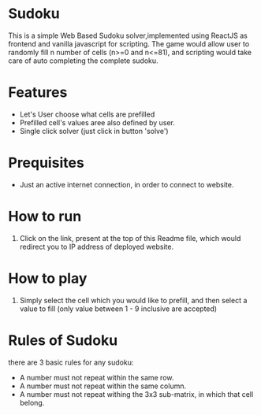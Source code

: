 # Sudoku
This is a simple Web Based Sudoku solver,implemented using ReactJS as frontend and vanilla javascript for scripting. The game would allow user to randomly fill n number of cells (n>=0 and n<=81), and scripting would take care of auto completing the complete sudoku.

# Features
<ul>
  <li>
    Let's User choose what cells are prefilled 
  </li>
  <li>
    Prefilled cell's values aree also defined by user.
  </li>
  <li>
    Single click solver (just click in button 'solve')
  </li>
</ul>

# Prequisites
<ul>
  <li>
    Just an active internet connection, in order to connect to website.
  </li>
</ul>

# How to run
<ol>
  <li>
    Click on the link, present at the top of this Readme file, which would redirect you to IP address of deployed website.
  </li>
</ol>

# How to play
<ol>
  <li>
    Simply select the cell which you would like to prefill, and then select a value to fill (only value between 1 - 9 inclusive are accepted)
  </li>
</ol>

# Rules of Sudoku
there are 3 basic rules for any sudoku:
<ul>
  <li>
    A number must not repeat within the same row.
  </li>
  <li>
    A number must not repeat within the same column.
  </li>
  <li>
    A number must not repeat withing the 3x3 sub-matrix, in which that cell belong.
  </li>
</ul>
